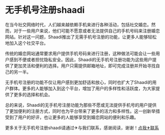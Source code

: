 # 无手机号注册shaadi

在当今社交网络时代，人们越来越依赖手机来进行各种活动，包括社交婚恋。然而，对于一些用户来说，他们可能不愿意或者无法提供自己的手机号码来注册婚恋网站。针对这一问题，Shaadi推出了无需手机号注册的功能，让更多人能够轻松地加入这个社交平台。

传统的婚恋网站通常要求用户提供手机号码来进行注册，这种做法可能会让一些用户感到不便或者担忧隐私安全。因此，Shaadi的无手机号注册功能为这些用户提供了更加灵活和便利的选择。用户只需提供邮箱地址，即可完成注册并开始寻找自己的另一半。

无手机号注册的功能不仅让用户感到更加舒适和放心，同时也扩大了Shaadi的用户群体。更多的人能够加入到这个平台，增加了用户的多样性和活跃度，为大家提供了更多的选择和机会。

总的来说，Shaadi的无手机号注册功能为那些不愿或无法提供手机号的用户提供了更加便利的注册方式，同时也为平台带来了更多的活力和多样性。这一创新举措受到了用户的好评，也让更多的人能够享受到婚恋网站的便利和乐趣。

更多关于无手机号注册shaadi请通过✈与我们联系，感谢阅读，谢谢！[点我✈联系](https://ww.k02.cc)